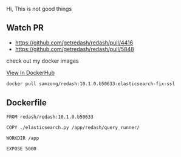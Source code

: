Hi, This is not good things

## Watch PR 

- https://github.com/getredash/redash/pull/4416
- https://github.com/getredash/redash/pull/5848

check out my docker images

[View In DockerHub](https://hub.docker.com/repository/docker/samzong/redash/tags?page=1&ordering=last_update)

```bash
docker pull samzong/redash:10.1.0.b50633-elasticsearch-fix-ssl
```

## Dockerfile

```
FROM redash/redash:10.1.0.b50633

COPY ./elasticsearch.py /app/redash/query_runner/

WORKDIR /app

EXPOSE 5000
```
